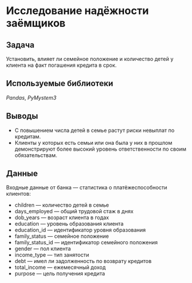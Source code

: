 # Исследование надёжности заёмщиков

## Задача

Установить, влияет ли семейное положение и количество детей у клиента на факт погашения кредита в срок.

## Используемые библиотеки
*Pandas*, *PyMystem3*

## Выводы
* C повышением числа детей в семье растут риски невыплат по кредитам.
* Клиенты у которых есть семьи или она была у них в прошлом демонстрируют более высокий уровень ответственности по своим обязательствам.

## Данные

Входные данные от банка — статистика о платёжеспособности клиентов:

- children — количество детей в семье
- days_employed — общий трудовой стаж в днях
- dob_years — возраст клиента в годах
- education — уровень образования клиента
- education_id — идентификатор уровня образования
- family_status — семейное положение
- family_status_id — идентификатор семейного положения
- gender — пол клиента
- income_type — тип занятости
- debt — имел ли задолженность по возврату кредитов
- total_income — ежемесячный доход
- purpose — цель получения кредита
